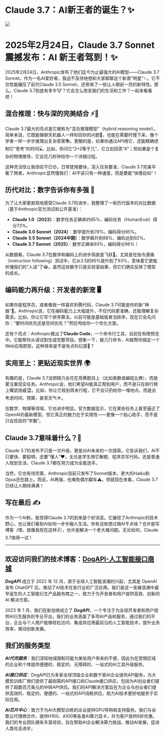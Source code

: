 # Claude 3.7：AI新王者的诞生？✨

![](https://dogapi.ai/wp-content/uploads/2025/02/image.jpg)

# 2025年2月24日，Claude 3.7 Sonnet 震撼发布：AI 新王者驾到！✨

2025年2月24日，Anthropic发布了他们迄今为止最强大的AI模型——Claude 3.7 Sonnet。作为一名AI爱好者，我迫不及待地想和大家聊聊这个新晋“明星”✨。它不仅性能碾压了前代Claude 3.5 Sonnet，还带来了一些让人眼前一亮的新特性。那么，Claude 3.7到底有多牛🐮？它会怎么改变我们的生活和工作？一起来看看吧！

## 混合推理：快与深的完美结合 ⚡🧠

Claude 3.7最大的亮点是它被称为“混合推理模型”（hybrid reasoning model）。简单来说，它既能像聊天机器人一样秒回你的问题💬，也能在需要时慢下来，像个学者一样一步步推理出复杂答案📚。更酷的是，如果你通过API用它，还能精确控制它“思考”的时间⌛。比如，你问它“2+2等于几”，它立刻回答“4”；但如果是个复杂的物理推导，它会花几秒钟给你一个详细过程。

这种灵活性让我惊叹不已😍。日常使用要快，深入任务要准，Claude 3.7完美平衡了两者。Anthropic显然懂我们：AI不该只有一种速度，而是要能“快慢自如”！

## 历代对比：数字告诉你有多强 💪

为了让大家更直观地感受Claude 3.7的进步，我整理了一些历代版本的对比数据（基于Anthropic官方测试和公开基准）：

- **Claude 1.0（2023）**：数学任务正确率约65%，编码任务（HumanEval）得分73%。
- **Claude 3.0 Sonnet（2024）**：数学提升到78%，编码得分85%。
- **Claude 3.5 Sonnet（2024中期）**：数学飙升到88%，编码达到92%。
- **Claude 3.7 Sonnet（2025）**：数学正确率93%，编码得分96%！

从数据看，Claude 3.7在数学和编码上的进步简直是飞跃🚀。尤其是在指令遵循（instruction following）测试中，它从3.5的85%提升到了93%，意味着它更能听懂我们的“人话”了😂。虽然这些数字只是实验室结果，但它们确实反映了模型的成长。

## 编码能力再升级：开发者的新宠 🖥️

如果你是程序员，或者像我一样喜欢折腾代码，Claude 3.7可能是你的新“神器”🔧。Anthropic说，它在编码能力上大幅提升，不仅代码更准确，还能理解复杂需求。比如，你让它写个排序算法，以前可能是基础版冒泡排序，现在它会先问你：“要时间优先还是空间优先？”然后甩给你一个优化方案。

还有个亮点：Anthropic推出了**Claude Code**，一个命令行工具，目前在有限预览中。它能帮你从调试到生成完整项目。想象一下，敲几行命令，AI就帮你搞定一个Web应用原型，这种效率是不是有点科幻感🌌？

## 实用至上：更贴近现实世界 🌍

有趣的是，Claude 3.7没把精力全花在竞赛题目上（比如奥数或编程比赛），而是更注重现实任务。Anthropic说，他们希望AI能真正帮到用户，而不是只在排行榜上耀武扬威🏆。比如，你让它规划周末行程，它不会只扔给你一堆地点，而是会考虑时间、预算，甚至天气☀️。

在数学、物理等领域，它也进步明显。官方数据显示，它在某些任务上甚至逼近了OpenAI的最新模型。但它真正的魅力在于实用性——更像一个贴心助手，而不是只会炫技的“学霸”。

## Claude 3.7意味着什么？🌟

Claude 3.7的发布不只是一次升级，更是对AI未来的一次探索。它告诉我们，AI不只要快、要聪明，还要“懂人”❤️。无论是学生用它解题、程序员写代码，还是普通人规划生活，Claude 3.7都在努力成为全能选手。

当然，它也有待完善。Anthropic目前只发布了Sonnet版本，更大的Haiku和Opus还在路上。而且，AI再强，也难免偶尔翻车⚠️。但就现在来看，Claude 3.7已经让人期待满满！

## 写在最后 ✍️

作为一个AI粉，我觉得Claude 3.7的到来是个好消息。它展现了Anthropic的技术野心，也让我们看到AI如何一步步融入生活。你有没有想过用AI干点啥？也许是写博客（嘿，就像我现在这样✌️），也许是解决一个老大难问题。无论如何，Claude 3.7值得一试！

---

## 欢迎访问我们的技术博客：[DogAPI-人工智能接口商城](https://dogapi.ai/)

***DogAPI*** 成立于 2022 年 12 月，源于全球人工智能浪潮的兴起，尤其是 OpenAI 发布 ChatGPT 后，推动了AI技术在各行业的广泛应用。我们是这一发展浪潮中最早诞生的人工智能衍生产品服务商之一，致力于为开发者和用户提供高效、创新的 AI 解决方案。

2023 年 1 月，我们在新加坡成立了 ***DogAPI***，一个专注于为全球开发者和用户提供AI衍生服务的专业平台。我们的业务涵盖了多项AI产品和服务，通过我们的平台，企业与个人用户能够轻松访问、集成并应用最前沿的人工智能技术，提升业务效率，推动创新发展。

## **我们的服务类型**

***AI代充服务***：我们深知地域限制可能为某些用户带来的不便，因此为在受限区域的企业和个体提供便捷的、稳定的、无障碍的、一站式的AI工具升级服务。

***AI接口供应***：DogAPI已为多家全球顶级企业和数千家AI企业提供API服务，为大模型训练厂商们提供了最刚需的API接口和Claude接口供应，包括为AI创业者们提供了超数百万美元的中转API供应。我们的API解决方案旨在为企业与创业者们提供高效的、稳定的、便捷的、一站式的API消耗供应，助力AI技术更好地服务于实际应用。

***AI芯片中心***：致力于为AI大模型训练的企业提供GPU导购和支持服务。我们与谷歌云代理商合作，提供H100、A100等各类AI算力显卡，并为客户提供8折优惠。我们的专业团队拥有丰富经验，旨在帮助AI企业解决算力挑战，推动AI发展，促进人类社会进步。

